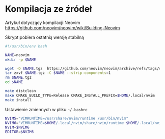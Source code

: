 # Kompilacja ze źródeł

Artykuł dotyczący kompilacji Neovim https://github.com/neovim/neovim/wiki/Building-Neovim

Skrypt pobiera ostatnią wersję stabilną

```bash
#!/usr/bin/env bash

NAME=neovim
mkdir -p $NAME

wget -O $NAME.tgz  https://github.com/neovim/neovim/archive/refs/tags/stable.tar.gz
tar zxvf $NAME.tgz -C $NAME --strip-components=1
rm $NAME.tgz
cd $NAME

make distclean
make CMAKE_BUILD_TYPE=Release CMAKE_INSTALL_PREFIX=$HOME/.local/nvim
make install
```

Ustawienie zmiennych w pliku `~/.bashrc`

```bash
NVIM5="VIMRUNTIME=/usr/share/nvim/runtime /usr/bin/nvim"
NVIM6="VIMRUNTIME=$HOME/.local/nvim/share/nvim/runtime $HOME/.local/nvim/bin/nvim"
NVIM=$NVIM6
EDITOR=$NVIM6
```
